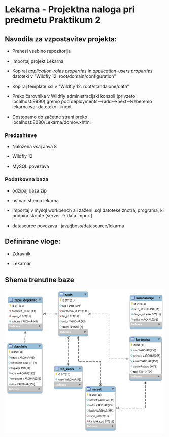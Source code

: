 # Lekarna - Projektna naloga pri predmetu Praktikum 2 


## Navodila za vzpostavitev projekta:
* Prenesi vsebino repozitorija

* Importaj projekt Lekarna

* Kopiraj *application-roles.properties* in *application-users.properties* datoteki v "Wildfly 12. root/domain/configuration"

* Kopiraj template.xsl v "Wildfly 12. root/standalone/data"

* Preko čarovnika v Wildfly administracijski konzoli (privzeto: localhost:9990) gremo pod deployments-->add-->next-->izberemo lekarna.war datoteko-->next

* Dostopamo do začetne strani preko localhost:8080/Lekarna/domov.xhtml

### Predzahteve
* Naložena vsaj Java 8

* Wildfly 12

* MySQL povezava

### Podatkovna baza
* odzipaj baza.zip

* ustvari shemo lekarna

* importaj v mysql workbench ali zaženi .sql datoteke znotraj programa, ki podpira skripte (server -> data import)

* datasource povezava : java:jboss/datasource/lekarna


## Definirane vloge:
* Zdravnik

* Lekarnar


## Shema trenutne baze
![alt text](https://github.com/mesner1/Praktikum/blob/master/PodatkovnaBaza.png)


 
